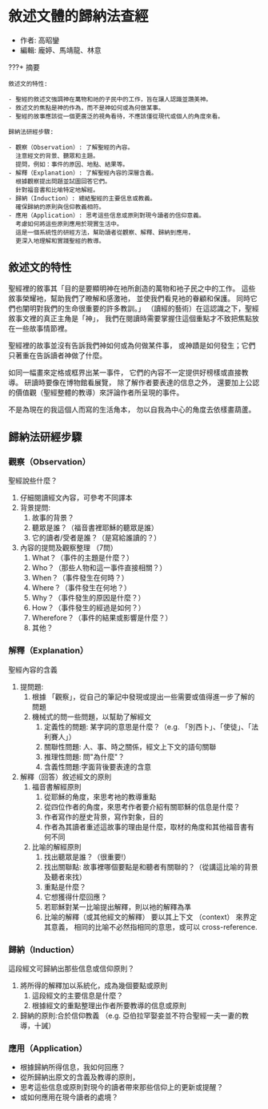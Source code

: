 # 敘述⽂體的歸納法查經

- 作者: 高昭鑾
- 編輯: 龐婷、馬靖龍、林意

???+ 摘要

    敘述⽂的特性:

    - 聖經的敘述文強調神在萬物和祂的子民中的工作，旨在讓人認識並讚美神。
    - 敘述文的焦點是神的作為，而不是神如何或為何做某事。
    - 聖經的故事應該從一個更廣泛的視角看待，不應該僅從現代或個人的角度來看。

    歸納法研經步驟:

    - 觀察（Observation）: 了解聖經的內容。
      注意經文的背景、聽眾和主題。
      提問，例如：事件的原因、地點、結果等。
    - 解釋（Explanation）: 了解聖經內容的深層含義。
      根據觀察提出問題並試圖回答它們。
      針對福音書和比喻特定地解經。
    - 歸納（Induction）: 總結聖經的主要信息或教義。
      確保歸納的原則與信仰教義相符。
    - 應用（Application）: 思考這些信息或原則對現今讀者的信仰意義。
      考慮如何將這些原則應用於現實生活中。
      這是一個系統性的研經方法，幫助讀者從觀察、解釋、歸納到應用，
      更深入地理解和實踐聖經的教導。

## 敘述⽂的特性

聖經裡的敘事其「⽬的是要顯明神在衪所創造的萬物和衪⼦民之中的工作。
這些敘事榮耀衪，幫助我們了暸解和感激衪，
並使我們看見衪的眷顧和保護。
同時它們也闡明對我們的生命很重要的許多教訓。」
（讀經的藝術）在這認識之下，聖經敘事⽂裡的真正主⻆是「神」，
我們在閱讀時需要掌握住這個重點才不致把焦點放在⼀些故事情節裡。

聖經裡的故事並沒有告訴我們神如何或為何做某件事，
或神蹟是如何發生；它們只著重在告訴讀者神做了什麼。

如同⼀幅畫來定格或框界出某⼀事件，
它們的內容不⼀定提供好榜樣或直接教導。
研讀時要像在博物館看展覽，
除了解作者要表達的信息之外，
還要加上公認的價值觀（聖經整體的教導）來評論作者所呈現的事件。

不是為現在的我這個人⽽寫的⽣活⻆本，
勿以自我為中心的⻆度去依樣畫葫蘆。

## 歸納法研經步驟

### 觀察（Observation）

聖經說些什麼？

1. 仔細閱讀經文內容，可參考不同譯本
2. 背景提問:
   1. 故事的背景？
   2. 聽眾是誰？（福⾳書裡耶穌的聽眾是誰）
   3. 它的讀者/受者是誰？（是寫給誰讀的？）
3. 內容的提問及觀察整理 （7問）
   1. What？（事件的主題是什麼？）
   2. Who？（那些⼈物和這⼀事件直接相關？）
   3. When？（事件發⽣在何時？）
   4. Where？（事件發生在何地？）
   5. Why？（事件發⽣的原因是什麼？）
   6. How？（事件發生的經過是如何？）
   7. Wherefore？（事件的結果或影響是什麼？）
   8. 其他？

### 解釋（Explanation）

聖經內容的含義

1. 提問題:
   1. 根據 「觀察」，從⾃己的筆記中發現或提出一些需要或值得進一步了解的問題
   2. 機械式的問一些問題，以幫助了解經⽂
      1. 定義性的問題: 某字詞的意思是什麼？（e.g. 「別⻄⼘」、「使徒」、「法利賽人」）
      2. 關聯性問題: 人、事、時之關係，經⽂上下文的語句關聯
      3. 推理性問題: 問"為什麼"？
      4. 含義性問題:字⾯背後要表達的含意
2. 解釋（回答）敘述經⽂的原則
   1. 福⾳書解經原則
      1. 從耶穌的⻆度，來思考衪的教導重點
      2. 從四位作者的角度，來思考作者要介紹有關耶穌的信息是什麼？
      3. 作者寫作的歴史背景，寫作對象，⽬的
      4. 作者為其讀者重述這故事的理由是什麼，取材的⻆度和其他福⾳書有何不同
   2. ⽐喻的解經原則
      1. 找出聽眾是誰？（很重要!）
      2. 找出關聯點: 故事裡哪個要點是和聽者有關聯的？（從講這⽐喻的背景及聽者來找）
      3. 重點是什麼？
      4. 它想獲得什麼回應？
      5. 若耶穌對某⼀比喻提出解釋，則以衪的解釋為凖
      6. 比喻的解釋（或其他經⽂的解釋） 要以其上下⽂ （context） 來界定其意義，
相同的比喻不必然指相同的意思，或可以 cross-reference.

### 歸納（Induction）

這段經⽂可歸納出那些信息或信仰原則？

1. 將所得的解釋加以系統化，成為幾個要點或原則
   1. 這段經⽂的主要信息是什麼？
   2. 根據經⽂的重點整理出作者所要教導的信息或原則
2. 歸納的原則:合於信仰教義 （e.g. 亞伯拉罕娶妾並不符合聖經⼀夫⼀妻的教導，十誡）

### 應⽤（Application）

- 根據歸納所得信息，我如何回應？
- 從所歸納出原⽂的含義及教導的原則，
- 思考這些信息或原則對現今的讀者帶來那些信仰上的更新或提醒？
- 或如何應用在現今讀者的處境？
